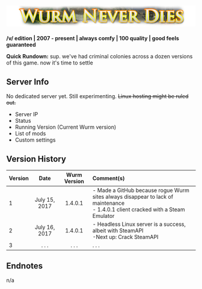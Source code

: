 

![Wurm Never Dies](https://github.com/eppkep/wurmz/raw/master/wnd.png "Wurm Never Dies")
----
**/v/ edition | 2007 - present | always comfy | 100 quality | good feels guaranteed**


**Quick Rundown:** sup. we've had criminal colonies across a dozen versions of this game. now it's time to settle

Server Info
----
No dedicated server yet. Still experimenting. ~~Linux hosting might be ruled out.~~

- Server IP
- Status
- Running Version (Current Wurm version)
- List of mods
- Custom settings

Version History
----
| Version       | Date          | Wurm Version  | Comment(s)   |
| ------------- |:-------------:|:-------------:|:----------   |
| 1             | July 15, 2017 | 1.4.0.1       |- Made a GitHub because rogue Wurm sites always disappear to lack of maintenance<br/>- 1.4.0.1 client cracked with a Steam Emulator|
| 2             | July 16, 2017 | 1.4.0.1       |- Headless Linux server is a success, albeit with SteamAPI<br/>-Next up: Crack SteamAPI|
| 3             | . . .         | . . .         | . . .        |

Endnotes
-----
n/a
